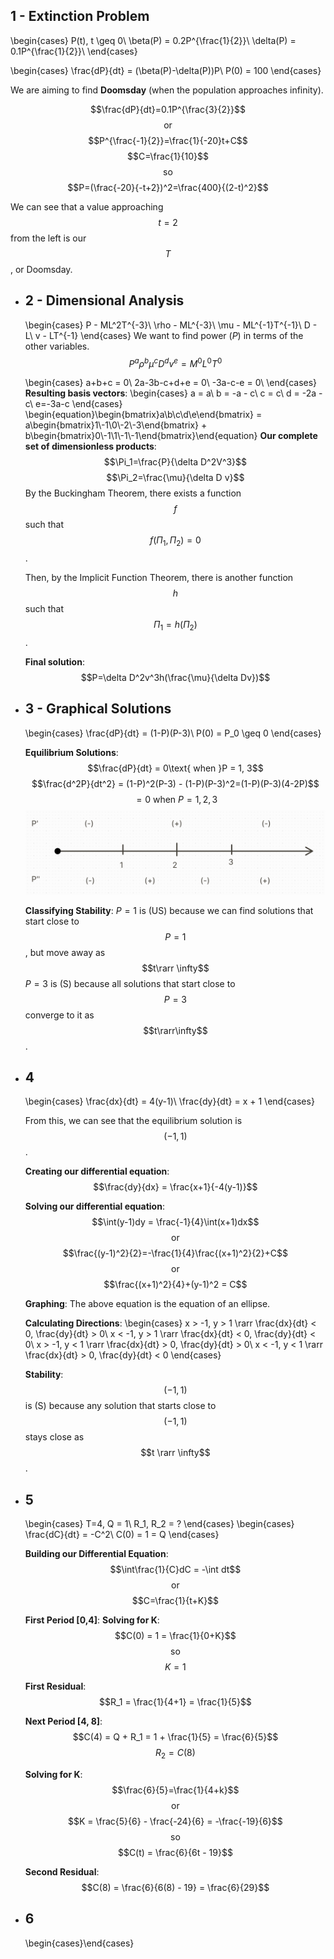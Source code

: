 ## 1 - Extinction Problem
\begin{cases}
P(t), t \geq 0\\
\beta(P) = 0.2P^{\frac{1}{2}}\\
\delta(P) = 0.1P^{\frac{1}{2}}\\
\end{cases}

\begin{cases}
\frac{dP}{dt} = (\beta(P)-\delta(P))P\\
P(0) = 100
\end{cases}

We are aiming to find **Doomsday** (when the population approaches infinity).

$$\frac{dP}{dt}=0.1P^{\frac{3}{2}}$$
$$\text{or}$$
$$P^{\frac{-1}{2}}=\frac{1}{-20}t+C$$
$$C=\frac{1}{10}$$
$$\text{so}$$
$$P=(\frac{-20}{-t+2})^2=\frac{400}{(2-t)^2}$$

We can see that a value approaching $$t = 2$$ from the left is our $$T$$, or Doomsday.
- ## 2 - Dimensional Analysis
  \begin{cases}
  P - ML^2T^{-3}\\
  \rho - ML^{-3}\\
  \mu - ML^{-1}T^{-1}\\
  D - L\\
  v - LT^{-1}
  \end{cases}
  We want to find power ($P$) in terms of the other variables.
  $$P^a\rho^b\mu^cD^dv^e=M^0L^0T^0$$
  
  \begin{cases}
  a+b+c = 0\\
  2a-3b-c+d+e = 0\\
  -3a-c-e = 0\\
  \end{cases}
  **Resulting basis vectors**:
  \begin{cases}
  a = a\\
  b = -a - c\\
  c = c\\
  d = -2a - c\\
  e=-3a-c
  \end{cases}
  \begin{equation}\begin{bmatrix}a\\b\\c\\d\\e\end{bmatrix} = a\begin{bmatrix}1\\-1\\0\\-2\\-3\end{bmatrix} + b\begin{bmatrix}0\\-1\\1\\-1\\-1\end{bmatrix}\end{equation}
  **Our complete set of dimensionless products**:
  $$\Pi_1=\frac{P}{\delta D^2V^3}$$
  $$\Pi_2=\frac{\mu}{\delta D v}$$
  By the Buckingham Theorem, there exists a function $$f$$ such that $$f(\Pi_1, \Pi_2) = 0$$.
  
  Then, by the Implicit Function Theorem, there is another function $$h$$ such that $$\Pi_1 = h(\Pi_2)$$.
  
  **Final solution**:
  $$P=\delta D^2v^3h(\frac{\mu}{\delta Dv})$$
- ## 3 - Graphical Solutions
  \begin{cases}
  \frac{dP}{dt} = (1-P)(P-3)\\
  P(0) = P_0 \geq 0
  \end{cases}
  
  **Equilibrium Solutions**:
  $$\frac{dP}{dt} = 0\text{ when }P = 1, 3$$
  $$\frac{d^2P}{dt^2} = (1-P)^2(P-3) - (1-P)(P-3)^2=(1-P)(P-3)(4-2P)$$
  $$= 0 \text{ when } P = 1,2,3$$
  ![image.png](../assets/image_1713800719273_0.png)
  
  **Classifying Stability**:
  $P=1$ is (US) because we can find solutions that start close to $$P=1$$, but move away as $$t\rarr \infty$$
  $P=3$ is (S) because all solutions that start close to $$P=3$$ converge to it as $$t\rarr\infty$$.
- ## 4
  \begin{cases}
  \frac{dx}{dt} = 4(y-1)\\
  \frac{dy}{dt} = x + 1
  \end{cases}
  
  From this, we can see that the equilibrium solution is $$(-1,1)$$.
  
  **Creating our differential equation**:
  $$\frac{dy}{dx} = \frac{x+1}{-4(y-1)}$$
  
  **Solving our differential equation**:
  $$\int(y-1)dy = \frac{-1}{4}\int(x+1)dx$$
  $$\text{or}$$
  $$\frac{(y-1)^2}{2}=-\frac{1}{4}\frac{(x+1)^2}{2}+C$$
  $$\text{or}$$
  $$\frac{(x+1)^2}{4}+(y-1)^2 = C$$
  
  **Graphing**:
  The above equation is the equation of an ellipse.
  
  **Calculating Directions**:
  \begin{cases}
  x > -1, y > 1 \rarr \frac{dx}{dt} < 0, \frac{dy}{dt} > 0\\
  x < -1, y > 1 \rarr \frac{dx}{dt} < 0, \frac{dy}{dt} < 0\\
  x > -1, y < 1 \rarr \frac{dx}{dt} > 0, \frac{dy}{dt} > 0\\
  x < -1, y < 1 \rarr \frac{dx}{dt} > 0, \frac{dy}{dt} < 0
  \end{cases}
  
  **Stability**:
  $$(-1,1)$$ is (S) because any solution that starts close to $$(-1,1)$$ stays close as $$t \rarr \infty$$.
- ## 5
  \begin{cases}
  T=4, Q = 1\\
  R_1, R_2 = ?
  \end{cases}
  \begin{cases}
  \frac{dC}{dt} = -C^2\\
  C(0) = 1 = Q
  \end{cases}
  
  **Building our Differential Equation**:
  $$\int\frac{1}{C}dC = -\int dt$$
  $$\text{or}$$
  $$C=\frac{1}{t+K}$$
  
  **First Period [0,4]**:
  **Solving for K**:
  $$C(0) = 1 = \frac{1}{0+K}$$
  $$\text{so}$$
  $$K = 1$$
  
  **First Residual**:
  $$R_1 = \frac{1}{4+1} = \frac{1}{5}$$
  
  **Next Period [4, 8]**:
  $$C(4) = Q + R_1 = 1 + \frac{1}{5} = \frac{6}{5}$$
  $$R_2 = C(8)$$
  
  **Solving for K**:
  $$\frac{6}{5}=\frac{1}{4+k}$$
  $$\text{or}$$
  $$K = \frac{5}{6} - \frac{-24}{6} = -\frac{-19}{6}$$
  $$\text{so}$$
  $$C(t) = \frac{6}{6t - 19}$$
  
  **Second Residual**:
  $$C(8) = \frac{6}{6(8) - 19} = \frac{6}{29}$$
- ## 6
  \begin{cases}\end{cases}